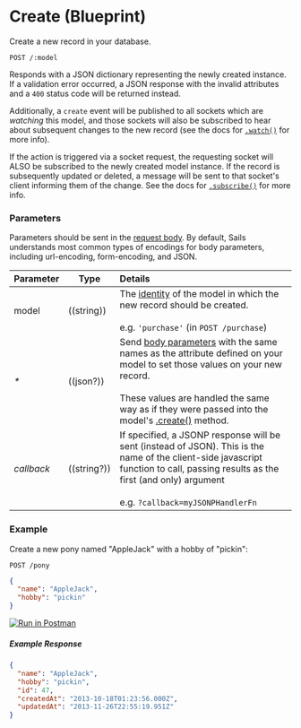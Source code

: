 # Create (Blueprint)

Create a new record in your database.

```
POST /:model
```

Responds with a JSON dictionary representing the newly created instance.  If a validation error occurred, a JSON response with the invalid attributes and a `400` status code will be returned instead.

Additionally, a `create` event will be published to all sockets which are _watching_ this model, and those sockets will also be subscribed to hear about subsequent changes to the new record (see the docs for [`.watch()`](https://github.com/balderdashy/sails-docs/blob/master/reference/websockets/resourceful-pubsub/watch.md) for more info).

If the action is triggered via a socket request, the requesting socket will ALSO be subscribed to the newly created model instance. If the record is subsequently updated or deleted, a message will be sent to that socket's client informing them of the change. See the docs for [`.subscribe()`](http://sailsjs.com/documentation/reference/web-sockets/resourceful-pub-sub/subscribe) for more info.

### Parameters

Parameters should be sent in the [request body](https://www.getpostman.com/docs/requests#body).  By default, Sails understands most common types of encodings for body parameters, including url-encoding, form-encoding, and JSON.

 Parameter      | Type                                                      | Details
 -------------- | --------------------------------------------------------- |:---------------------------------
 model          | ((string))   | The [identity](http://sailsjs.com/documentation/concepts/models-and-orm/model-settings#?identity) of the model in which the new record should be created.<br/><br/>e.g. `'purchase'` (in `POST /purchase`)
 _*_            | ((json?))                                                  | Send [body parameters](https://www.getpostman.com/docs/requests#body) with the same names as the attribute defined on your model to set those values on your new record.  <br/> <br/>These values are handled the same way as if they were passed into the model's <a href="http://sailsjs.com/documentation/reference/waterline-orm-orm/models/create">.create()</a> method.
 _callback_     | ((string?))                                                | If specified, a JSONP response will be sent (instead of JSON).  This is the name of the client-side javascript function to call, passing results as the first (and only) argument<br/> <br/> e.g. `?callback=myJSONPHandlerFn`

### Example

Create a new pony named "AppleJack" with a hobby of "pickin":

`POST /pony`

```json
{
  "name": "AppleJack",
  "hobby": "pickin"
}
```

[![Run in Postman](https://s3.amazonaws.com/postman-static/run-button.png)](https://www.getpostman.com/run-collection/96217d0d747e536e49a4)

##### Example Response
```json
{
  "name": "AppleJack",
  "hobby": "pickin",
  "id": 47,
  "createdAt": "2013-10-18T01:23:56.000Z",
  "updatedAt": "2013-11-26T22:55:19.951Z"
}
```


<docmeta name="displayName" value="create">
<docmeta name="pageType" value="endpoint">

